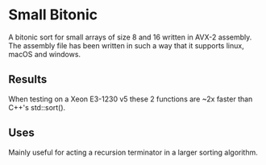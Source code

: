 # Small Bitonic
A bitonic sort for small arrays of size 8 and 16 written in AVX-2 assembly. The assembly file has been written in such a way that it supports linux, macOS and windows.

## Results
When testing on a Xeon E3-1230 v5 these 2 functions are ~2x faster than C++'s std::sort().

## Uses
Mainly useful for acting a recursion terminator in a larger sorting algorithm.
